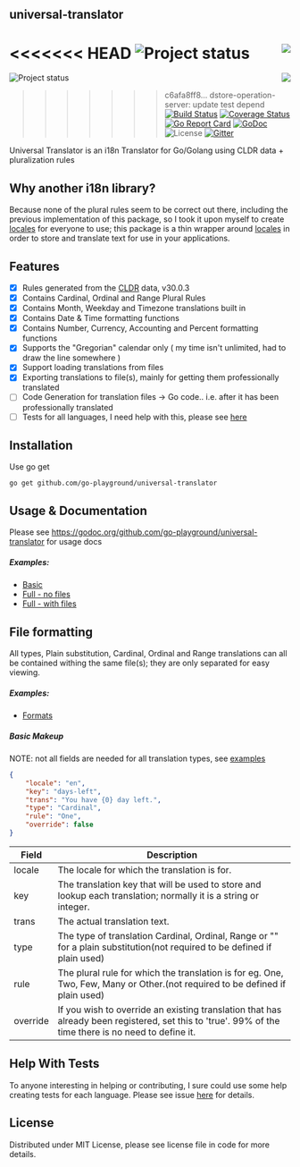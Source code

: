 ## universal-translator
<<<<<<< HEAD
<img align="right" src="https://raw.githubusercontent.com/go-playground/universal-translator/master/logo.png">
![Project status](https://img.shields.io/badge/version-0.16.0-green.svg)
=======
<img align="right" src="https://raw.githubusercontent.com/go-playground/universal-translator/master/logo.png">![Project status](https://img.shields.io/badge/version-0.16.0-green.svg)
>>>>>>> c6afa8ff8... dstore-operation-server: update test depend
[![Build Status](https://semaphoreci.com/api/v1/joeybloggs/universal-translator/branches/master/badge.svg)](https://semaphoreci.com/joeybloggs/universal-translator)
[![Coverage Status](https://coveralls.io/repos/github/go-playground/universal-translator/badge.svg)](https://coveralls.io/github/go-playground/universal-translator)
[![Go Report Card](https://goreportcard.com/badge/github.com/go-playground/universal-translator)](https://goreportcard.com/report/github.com/go-playground/universal-translator)
[![GoDoc](https://godoc.org/github.com/go-playground/universal-translator?status.svg)](https://godoc.org/github.com/go-playground/universal-translator)
![License](https://img.shields.io/dub/l/vibe-d.svg)
[![Gitter](https://badges.gitter.im/go-playground/universal-translator.svg)](https://gitter.im/go-playground/universal-translator?utm_source=badge&utm_medium=badge&utm_campaign=pr-badge)

Universal Translator is an i18n Translator for Go/Golang using CLDR data + pluralization rules

Why another i18n library?
--------------------------
Because none of the plural rules seem to be correct out there, including the previous implementation of this package,
so I took it upon myself to create [locales](https://github.com/go-playground/locales) for everyone to use; this package 
is a thin wrapper around [locales](https://github.com/go-playground/locales) in order to store and translate text for 
use in your applications.

Features
--------
- [x] Rules generated from the [CLDR](http://cldr.unicode.org/index/downloads) data, v30.0.3
- [x] Contains Cardinal, Ordinal and Range Plural Rules
- [x] Contains Month, Weekday and Timezone translations built in
- [x] Contains Date & Time formatting functions
- [x] Contains Number, Currency, Accounting and Percent formatting functions
- [x] Supports the "Gregorian" calendar only ( my time isn't unlimited, had to draw the line somewhere )
- [x] Support loading translations from files
- [x] Exporting translations to file(s), mainly for getting them professionally translated
- [ ] Code Generation for translation files -> Go code.. i.e. after it has been professionally translated
- [ ] Tests for all languages, I need help with this, please see [here](https://github.com/go-playground/locales/issues/1)

Installation
-----------

Use go get 

```shell
go get github.com/go-playground/universal-translator
```

Usage & Documentation
-------

Please see https://godoc.org/github.com/go-playground/universal-translator for usage docs

##### Examples:

- [Basic](https://github.com/go-playground/universal-translator/tree/master/examples/basic)
- [Full - no files](https://github.com/go-playground/universal-translator/tree/master/examples/full-no-files)
- [Full - with files](https://github.com/go-playground/universal-translator/tree/master/examples/full-with-files)

File formatting
--------------
All types, Plain substitution, Cardinal, Ordinal and Range translations can all be contained withing the same file(s);
they are only separated for easy viewing.

##### Examples:

- [Formats](https://github.com/go-playground/universal-translator/tree/master/examples/file-formats)

##### Basic Makeup
NOTE: not all fields are needed for all translation types, see [examples](https://github.com/go-playground/universal-translator/tree/master/examples/file-formats)
```json
{
    "locale": "en",
    "key": "days-left",
    "trans": "You have {0} day left.",
    "type": "Cardinal",
    "rule": "One",
    "override": false
}
```
|Field|Description|
|---|---|
|locale|The locale for which the translation is for.|
|key|The translation key that will be used to store and lookup each translation; normally it is a string or integer.|
|trans|The actual translation text.|
|type|The type of translation Cardinal, Ordinal, Range or "" for a plain substitution(not required to be defined if plain used)|
|rule|The plural rule for which the translation is for eg. One, Two, Few, Many or Other.(not required to be defined if plain used)|
|override|If you wish to override an existing translation that has already been registered, set this to 'true'. 99% of the time there is no need to define it.|

Help With Tests
---------------
To anyone interesting in helping or contributing, I sure could use some help creating tests for each language.
Please see issue [here](https://github.com/go-playground/locales/issues/1) for details.

License
------
Distributed under MIT License, please see license file in code for more details.
